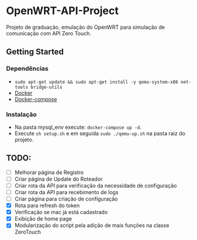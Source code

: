 # OpenWRT-API-Project

Projeto de graduação, emulação do OpenWRT para simulação de comunicação com API Zero Touch.

## Getting Started

### Dependências

* `sudo apt-get update && sudo apt-get install -y qemu-system-x86 net-tools bridge-utils`
* [Docker](https://docs.docker.com/engine/install/ubuntu/)
* [Docker-compose](https://docs.docker.com/compose/install/)

### Instalação

* Na pasta mysql_env execute: `docker-compose up -d`.
* Execute `sh setup.sh` e em seguida `sudo ./qemu-up.sh` na pasta raiz do projeto.

## TODO:

- [ ] Melhorar página de Registro
- [ ] Criar página de Update do Roteador
- [ ] Criar rota da API para verificação da necessidade de configuração
- [ ] Criar rota da API para recebimento de logs
- [ ] Criar página para criação de configuração
- [x] Rota para refresh do token
- [x] Verificação se mac já está cadastrado
- [x] Exibição de home page
- [x] Modularização do script pela adição de mais funções na classe ZeroTouch
